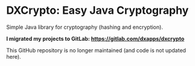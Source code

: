 DXCrypto: Easy Java Cryptography
================================
Simple Java library for cryptography (hashing and encryption).

**I migrated my projects to GitLab: https://gitlab.com/dxapps/dxcrypto**

This GitHub repository is no longer maintained (and code is not updated here).
